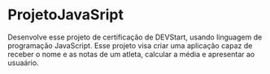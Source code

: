 # ProjetoJavaSript
 Desenvolve esse projeto de certificação de DEVStart, usando linguagem de programação JavaScript. Esse projeto visa criar uma aplicação capaz de receber o nome e as notas de um atleta, calcular a média e apresentar ao usuaário.
